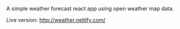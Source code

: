 A simple weather forecast react app using open weather map data.

Live version: http://weather.netlify.com/